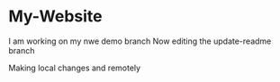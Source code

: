# My-Website
I am working on my nwe demo branch
Now editing the update-readme branch

Making local changes and remotely 
